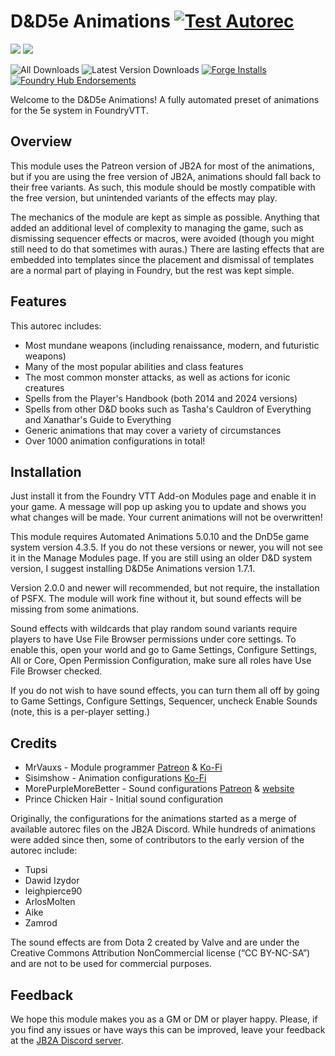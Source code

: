 # D&D5e Animations [![Test Autorec](https://github.com/MrVauxs/dnd5e-animations/actions/workflows/test.yml/badge.svg?branch=master)](https://github.com/MrVauxs/dnd5e-animations/actions/workflows/test.yml)
![](https://img.shields.io/endpoint?url=https%3A%2F%2Ffoundryshields.com%2Fversion%3Fstyle%3Dflat%26url%3Dhttps%3A%2F%2Fraw.githubusercontent.com%2FMrVauxs%2Fdnd5e-animations%2Fmaster%2Fmodule.json)
![](https://img.shields.io/endpoint?url=https%3A%2F%2Ffoundryshields.com%2Fsystem%3FnameType%3Dfull%26showVersion%3D1%26style%3Dflat%26url%3Dhttps%3A%2F%2Fraw.githubusercontent.com%2FMrVauxs%2Fdnd5e-animations%2Fmaster%2Fmodule.json)

![All Downloads](https://img.shields.io/github/downloads/MrVauxs/dnd5e-animations/total?color=purple&label=All%20Downloads)
![Latest Version Downloads](https://img.shields.io/github/downloads/MrVauxs/dnd5e-animations/latest/total?color=purple&label=Latest%20Version%20Downloads&sort=semver)
[![Forge Installs](https://img.shields.io/badge/dynamic/json?label=Forge%20Installs&query=package.installs&suffix=%25&url=https%3A%2F%2Fforge-vtt.com%2Fapi%2Fbazaar%2Fpackage%2Fdnd5e-animations&colorB=4aa94a)](https://forge-vtt.com/bazaar#package=dnd5e-animations)
[![Foundry Hub Endorsements](https://img.shields.io/endpoint?logoColor=white&url=https%3A%2F%2Fwww.foundryvtt-hub.com%2Fwp-json%2Fhubapi%2Fv1%2Fpackage%2Fdnd5e-animations%2Fshield%2Fendorsements)](https://www.foundryvtt-hub.com/package/dnd5e-animations/)

Welcome to the D&D5e Animations! A fully automated preset of animations for the 5e system in FoundryVTT.

## Overview

This module uses the Patreon version of JB2A for most of the animations, but if you are using the free version of JB2A, animations should fall back to their free variants. As such, this module should be mostly compatible with the free version, but unintended variants of the effects may play.

The mechanics of the module are kept as simple as possible. Anything that added an additional level of complexity to managing the game, such as dismissing sequencer effects or macros, were avoided (though you might still need to do that sometimes with auras.) There are lasting effects that are embedded into templates since the placement and dismissal of templates are a normal part of playing in Foundry, but the rest was kept simple. 

## Features

This autorec includes:

- Most mundane weapons (including renaissance, modern, and futuristic weapons)
- Many of the most popular abilities and class features
- The most common monster attacks, as well as actions for iconic creatures
- Spells from the Player's Handbook (both 2014 and 2024 versions)
- Spells from other D&D books such as Tasha's Cauldron of Everything and Xanathar's Guide to Everything
- Generic animations that may cover a variety of circumstances
- Over 1000 animation configurations in total!

## Installation

Just install it from the Foundry VTT Add-on Modules page and enable it in your game. A message will pop up asking you to update and shows you what changes will be made. Your current animations will not be overwritten!

This module requires Automated Animations 5.0.10 and the DnD5e game system version 4.3.5. If you do not these versions or newer, you will not see it in the Manage Modules page. If you are still using an older D&D system version, I suggest installing D&D5e Animations version 1.7.1.

Version 2.0.0 and newer will recommended, but not require, the installation of PSFX. The module will work fine without it, but sound effects will be missing from some animations.

Sound effects with wildcards that play random sound variants require players to have Use File Browser permissions under core settings. To enable this, open your world and go to Game Settings, Configure Settings, All or Core, Open Permission Configuration, make sure all roles have Use File Browser checked.

If you do not wish to have sound effects, you can turn them all off by going to Game Settings, Configure Settings, Sequencer, uncheck Enable Sounds (note, this is a per-player setting.)

## Credits

- MrVauxs - Module programmer [Patreon](https://www.patreon.com/mrvauxs) & [Ko-Fi](https://ko-fi.com/mrvauxs)
- Sisimshow - Animation configurations [Ko-Fi](https://ko-fi.com/sisimshow)
- MorePurpleMoreBetter - Sound configurations [Patreon](https://www.patreon.com/morepurplemorebetter) & [website](https://www.flapkan.com/)
- Prince Chicken Hair - Initial sound configuration

Originally, the configurations for the animations started as a merge of available autorec files on the JB2A Discord. While hundreds of animations were added since then, some of contributors to the early version of the autorec include:

- Tupsi
- Dawid Izydor
- leighpierce90
- ArlosMolten
- Aike
- Zamrod

The sound effects are from Dota 2 created by Valve and are under the Creative Commons Attribution NonCommercial license (“CC BY-NC-SA”) and are not to be used for commercial purposes. 

## Feedback

We hope this module makes you as a GM or DM or player happy. Please, if you find any issues or have ways this can be improved, leave your feedback at the [JB2A Discord server](https://jb2a.com/home/patreon-discord/).
